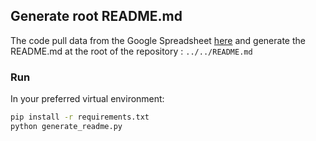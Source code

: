 ## Generate root README.md

The code pull data from the Google Spreadsheet [here](https://docs.google.com/spreadsheets/d/1WWIOWnuJuOKKNQA71qgxs7IVHtYL7ROKm7m7LwGY3gU) and generate the README.md at the root of the repository : `../../README.md`

###  Run

In your preferred virtual environment:
```bash
pip install -r requirements.txt
python generate_readme.py
```


